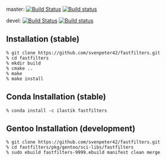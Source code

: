 
master: [![Build Status](https://travis-ci.org/svenpeter42/fastfilters.svg?branch=master)](https://travis-ci.org/svenpeter42/fastfilters) [![Build status](https://ci.appveyor.com/api/projects/status/obc03rs0cwisnsdv/branch/master?svg=true)](https://ci.appveyor.com/project/svenpeter42/fastfilters/branch/master)

devel: [![Build Status](https://travis-ci.org/svenpeter42/fastfilters.svg?branch=devel)](https://travis-ci.org/svenpeter42/fastfilters) [![Build status](https://ci.appveyor.com/api/projects/status/obc03rs0cwisnsdv/branch/master?svg=true)](https://ci.appveyor.com/project/svenpeter42/fastfilters/branch/devel)

Installation (stable)
------------

	% git clone https://github.com/svenpeter42/fastfilters.git
	% cd fastfilters
	% mkdir build
	% cmake ..
	% make
	% make install


Conda Installation (stable)
------------

	% conda install -c ilastik fastfilters


Gentoo Installation (development)
------------

	% git clone https://github.com/svenpeter42/fastfilters.git
	% cd fastfilters/pkg/gentoo/sci-libs/fastfilters
	% sudo ebuild fastfilters-9999.ebuild manifest clean merge
